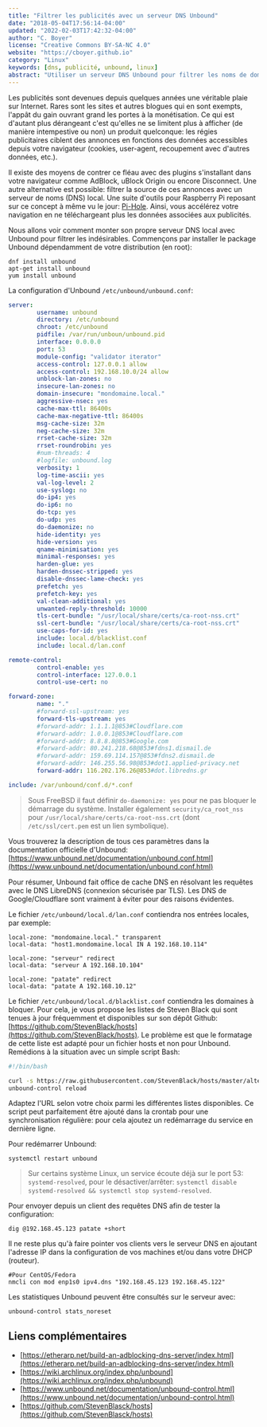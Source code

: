 ```yaml
---
title: "Filtrer les publicités avec un serveur DNS Unbound"
date: "2018-05-04T17:56:14-04:00"
updated: "2022-02-03T17:42:32-04:00"
author: "C. Boyer"
license: "Creative Commons BY-SA-NC 4.0"
website: "https://cboyer.github.io"
category: "Linux"
keywords: [dns, publicité, unbound, linux]
abstract: "Utiliser un serveur DNS Unbound pour filtrer les noms de domaine de régies publicitaires."
---
```


Les publicités sont devenues depuis quelques années une véritable plaie sur Internet. Rares sont les sites et autres blogues qui en sont exempts, l'appât du gain ouvrant grand les portes à la monétisation. Ce qui est d'autant plus dérangeant c'est qu'elles ne se limitent plus à afficher (de manière intempestive ou non) un produit quelconque: les régies publicitaires ciblent des annonces en fonctions des données accessibles depuis votre navigateur (cookies, user-agent, recoupement avec d'autres données, etc.).

Il existe des moyens de contrer ce fléau avec des plugins s'installant dans votre navigateur comme AdBlock, uBlock Origin ou encore Disconnect.
Une autre alternative est possible: filtrer la source de ces annonces avec un serveur de noms (DNS) local. Une suite d'outils pour Raspberry Pi reposant sur ce concept à même vu le jour: [Pi-Hole](https://pi-hole.net). Ainsi, vous accélérez votre navigation en ne téléchargeant plus les données associées aux publicités.

Nous allons voir comment monter son propre serveur DNS local avec Unbound pour filtrer les indésirables.
Commençons par installer le package Unbound dépendamment de votre distribution (en root):

```console
dnf install unbound
apt-get install unbound
yum install unbound
```

La configuration d'Unbound `/etc/unbound/unbound.conf`:

```yaml
server:
        username: unbound
        directory: /etc/unbound
        chroot: /etc/unbound
        pidfile: /var/run/unboun/unbound.pid
        interface: 0.0.0.0
        port: 53
        module-config: "validator iterator"
        access-control: 127.0.0.1 allow
        access-control: 192.168.10.0/24 allow
        unblock-lan-zones: no
        insecure-lan-zones: no
        domain-insecure: "mondomaine.local."
        aggressive-nsec: yes
        cache-max-ttl: 86400s
        cache-max-negative-ttl: 86400s
        msg-cache-size: 32m
        neg-cache-size: 32m
        rrset-cache-size: 32m
        rrset-roundrobin: yes
        #num-threads: 4
        #logfile: unbound.log
        verbosity: 1
        log-time-ascii: yes
        val-log-level: 2
        use-syslog: no
        do-ip4: yes
        do-ip6: no
        do-tcp: yes
        do-udp: yes
        do-daemonize: no
        hide-identity: yes
        hide-version: yes
        qname-minimisation: yes
        minimal-responses: yes
        harden-glue: yes
        harden-dnssec-stripped: yes
        disable-dnssec-lame-check: yes
        prefetch: yes
        prefetch-key: yes
        val-clean-additional: yes
        unwanted-reply-threshold: 10000
        tls-cert-bundle: "/usr/local/share/certs/ca-root-nss.crt"
        ssl-cert-bundle: "/usr/local/share/certs/ca-root-nss.crt"
        use-caps-for-id: yes
        include: local.d/blacklist.conf
        include: local.d/lan.conf

remote-control:
        control-enable: yes
        control-interface: 127.0.0.1
        control-use-cert: no

forward-zone:
        name: "."
        #forward-ssl-upstream: yes
        forward-tls-upstream: yes
        #forward-addr: 1.1.1.1@853#Cloudflare.com
        #forward-addr: 1.0.0.1@853#Cloudflare.com
        #forward-addr: 8.8.8.8@853#Google.com
        #forward-addr: 80.241.218.68@853#fdns1.dismail.de
        #forward-addr: 159.69.114.157@853#fdns2.dismail.de
        #forward-addr: 146.255.56.98@853#dot1.applied-privacy.net
        forward-addr: 116.202.176.26@853#dot.libredns.gr

include: /var/unbound/conf.d/*.conf	
```

> Sous FreeBSD il faut définir `do-daemonize: yes` pour ne pas bloquer le démarrage du système. Installer également `security/ca_root_nss` pour `/usr/local/share/certs/ca-root-nss.crt` (dont `/etc/ssl/cert.pem` est un lien symbolique).



Vous trouverez la description de tous ces paramètres dans la documentation officielle d'Unbound: [https://www.unbound.net/documentation/unbound.conf.html](https://www.unbound.net/documentation/unbound.conf.html)

Pour résumer, Unbound fait office de cache DNS en résolvant les requêtes avec le DNS LibreDNS (connexion sécurisée par TLS). Les DNS de Google/Cloudflare sont vraiment à éviter pour des raisons évidentes.

Le fichier `/etc/unbound/local.d/lan.conf` contiendra nos entrées locales, par exemple:

```console
local-zone: "mondomaine.local." transparent
local-data: "host1.mondomaine.local IN A 192.168.10.114"

local-zone: "serveur" redirect
local-data: "serveur A 192.168.10.104"

local-zone: "patate" redirect
local-data: "patate A 192.168.10.12"
```

Le fichier `/etc/unbound/local.d/blacklist.conf` contiendra les domaines à bloquer.
Pour cela, je vous propose les listes de Steven Black qui sont tenues à jour fréquemment et disponibles sur son dépôt Github: [https://github.com/StevenBlack/hosts](https://github.com/StevenBlack/hosts).
Le problème est que le formatage de cette liste est adapté pour un fichier hosts et non pour Unbound.
Remédions à la situation avec un simple script Bash:


```bash
#!/bin/bash

curl -s https://raw.githubusercontent.com/StevenBlack/hosts/master/alternates/fakenews-gambling-porn/hosts | grep "^0.0.0.0" | awk '{ print "local-zone: \"" $2 "\" redirect\nlocal-data: \"" $2 " A 127.0.0.1\""  }' > /etc/unbound/local.d/blacklist.conf
unbound-control reload
```

Adaptez l'URL selon votre choix parmi les différentes listes disponibles. Ce script peut parfaitement être ajouté dans la crontab pour une synchronisation régulière: pour cela ajoutez un redémarrage du service en dernière ligne.


Pour redémarrer Unbound:

```console
systemctl restart unbound
```

> Sur certains système Linux, un service écoute déjà sur le port 53: `systemd-resolved`, pour le désactiver/arrêter: `systemctl disable systemd-resolved && systemctl stop systemd-resolved`.

Pour envoyer depuis un client des requêtes DNS afin de tester la configuration:
```console
dig @192.168.45.123 patate +short
```

Il ne reste plus qu'à faire pointer vos clients vers le serveur DNS en ajoutant l'adresse IP dans la configuration de vos machines et/ou dans votre DHCP (routeur).
```console
#Pour CentOS/Fedora
nmcli con mod enp1s0 ipv4.dns "192.168.45.123 192.168.45.122"
```

Les statistiques Unbound peuvent être consultés sur le serveur avec:
```console
unbound-control stats_noreset
```


## Liens complémentaires

 - [https://etherarp.net/build-an-adblocking-dns-server/index.html](https://etherarp.net/build-an-adblocking-dns-server/index.html)
 - [https://wiki.archlinux.org/index.php/unbound](https://wiki.archlinux.org/index.php/unbound)
 - [https://www.unbound.net/documentation/unbound-control.html](https://www.unbound.net/documentation/unbound-control.html)
 - [https://github.com/StevenBlasck/hosts](https://github.com/StevenBlasck/hosts)
